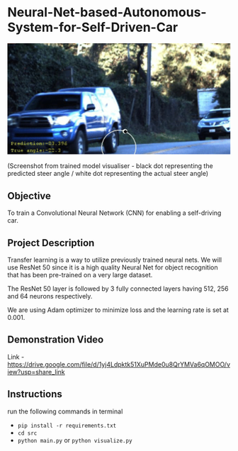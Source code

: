 # Neural-Net-based-Autonomous-System-for-Self-Driven-Car

![Alt text](https://github.com/rohan-gupta/Neural-Net-based-Autonomous-System-for-Self-Driven-Car/blob/master/banner.png)

(Screenshot from trained model visualiser - black dot representing the predicted steer angle / white dot representing the actual steer angle)

## Objective

To train a Convolutional Neural Network (CNN) for enabling a self-driving car. 

## Project Description

Transfer learning is a way to utilize previously trained neural nets. We will use ResNet 50 since it is a high quality Neural Net for object recognition that has been pre-trained on a very large dataset.

The ResNet 50 layer is followed by 3 fully connected layers having 512, 256 and 64 neurons respectively.

We are using Adam optimizer to minimize loss and the learning rate is set at 0.001.

## Demonstration Video

Link - https://drive.google.com/file/d/1yj4Ldpktk51XuPMde0u8QrYMVa6qOMOO/view?usp=share_link

## Instructions

run the following commands in terminal

- `pip install -r requirements.txt`
- `cd src`
- `python main.py` or `python visualize.py`
